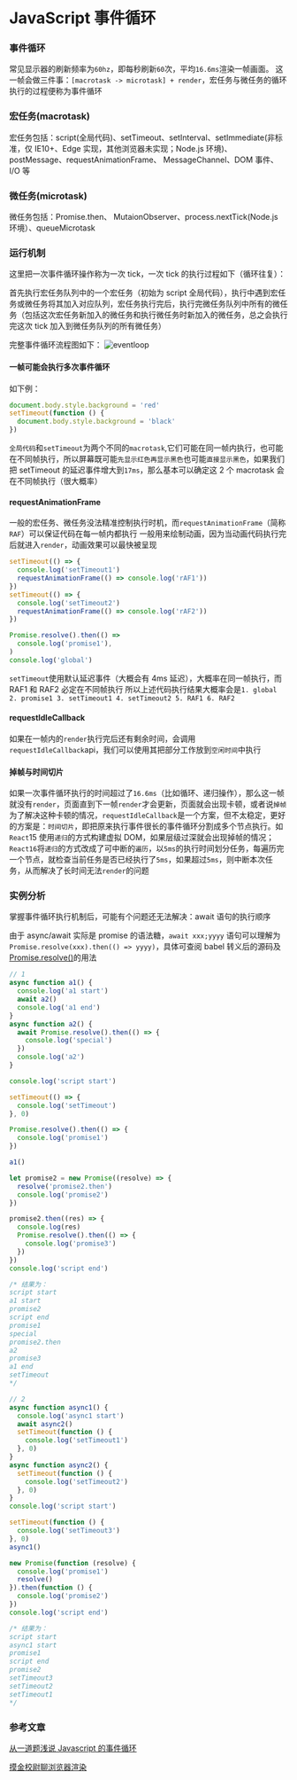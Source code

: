# JavaScript 事件循环

### 事件循环

常见显示器的刷新频率为`60hz`，即每秒刷新`60`次，平均`16.6ms`渲染一帧画面。
这一帧会做三件事：`[macrotask -> microtask] + render`，宏任务与微任务的循环执行的过程便称为事件循环

### 宏任务(macrotask)

宏任务包括：script(全局代码)、setTimeout、setInterval、setImmediate(非标准，仅 IE10+、Edge 实现，其他浏览器未实现；Node.js 环境)、postMessage、requestAnimationFrame、 MessageChannel、DOM 事件、 I/O 等

### 微任务(microtask)

微任务包括：Promise.then、 MutaionObserver、process.nextTick(Node.js 环境）、queueMicrotask

### 运行机制

这里把一次事件循环操作称为一次 tick，一次 tick 的执行过程如下（循环往复）：

首先执行宏任务队列中的一个宏任务（初始为 script 全局代码），执行中遇到宏任务或微任务将其加入对应队列，宏任务执行完后，执行完微任务队列中所有的微任务（包括这次宏任务新加入的微任务和执行微任务时新加入的微任务，总之会执行完这次 tick 加入到微任务队列的所有微任务）

完整事件循环流程图如下：
![eventloop](../Images/eventloop.jpg)

#### 一帧可能会执行多次事件循环

如下例：

```js
document.body.style.background = 'red'
setTimeout(function () {
  document.body.style.background = 'black'
})
```

`全局代码`和`setTimeout`为两个不同的`macrotask`,它们可能在同一帧内执行，也可能在不同帧执行，所以屏幕既可能`先显示红色再显示黑色`也可能`直接显示黑色`，如果我们把 setTimeout 的延迟事件增大到`17ms`，那么基本可以确定这 2 个 macrotask 会在不同帧执行（很大概率）

#### requestAnimationFrame

一般的宏任务、微任务没法精准控制执行时机，而`requestAnimationFrame`（简称`RAF`）可以保证代码在每一帧内都执行
一般用来绘制动画，因为当动画代码执行完后就进入`render`，动画效果可以最快被呈现

```js
setTimeout(() => {
  console.log('setTimeout1')
  requestAnimationFrame(() => console.log('rAF1'))
})
setTimeout(() => {
  console.log('setTimeout2')
  requestAnimationFrame(() => console.log('rAF2'))
})

Promise.resolve().then(() =>
  console.log('promise1'),
)
console.log('global')
```

`setTimeout`使用默认延迟事件（大概会有 4ms 延迟），大概率在同一帧执行，而 RAF1 和 RAF2 必定在不同帧执行
所以上述代码执行结果大概率会是`1. global 2. promise1 3. setTimeout1 4. setTimeout2 5. RAF1 6. RAF2`

#### requestIdleCallback

如果在一帧内的`render`执行完后还有剩余时间，会调用`requestIdleCallback`api，我们可以使用其把部分工作放到`空闲时间`中执行

#### 掉帧与时间切片

如果一次事件循环执行的时间超过了`16.6ms`（比如循环、递归操作），那么这一帧就没有`render`，页面直到下一帧`render`才会更新，页面就会出现卡顿，或者说`掉帧`
为了解决这种卡顿的情况，`requestIdleCallback`是一个方案，但不太稳定，更好的方案是：`时间切片`，即把原来执行事件很长的事件循环分割成多个节点执行。如`React`15 使用`递归`的方式构建虚拟 DOM，如果层级过深就会出现掉帧的情况；`React16`将`递归`的方式改成了可中断的`遍历`，以`5ms`的执行时间划分任务，每遍历完一个节点，就检查当前任务是否已经执行了`5ms`，如果超过`5ms`，则中断本次任务，从而解决了长时间无法`render`的问题

### 实例分析

掌握事件循环执行机制后，可能有个问题还无法解决：await 语句的执行顺序

由于 async/await 实际是 promise 的语法糖，`await xxx;yyyy` 语句可以理解为 `Promise.resolve(xxx).then(() => yyyy)`，具体可查阅 babel 转义后的源码及 [Promise.resolve()](http://es6.ruanyifeng.com/#docs/promise#Promise-resolve)的用法

```js
// 1
async function a1() {
  console.log('a1 start')
  await a2()
  console.log('a1 end')
}
async function a2() {
  await Promise.resolve().then(() => {
    console.log('special')
  })
  console.log('a2')
}

console.log('script start')

setTimeout(() => {
  console.log('setTimeout')
}, 0)

Promise.resolve().then(() => {
  console.log('promise1')
})

a1()

let promise2 = new Promise((resolve) => {
  resolve('promise2.then')
  console.log('promise2')
})

promise2.then((res) => {
  console.log(res)
  Promise.resolve().then(() => {
    console.log('promise3')
  })
})
console.log('script end')

/* 结果为：
script start
a1 start
promise2
script end
promise1
special
promise2.then
a2
promise3
a1 end
setTimeout
*/

// 2
async function async1() {
  console.log('async1 start')
  await async2()
  setTimeout(function () {
    console.log('setTimeout1')
  }, 0)
}
async function async2() {
  setTimeout(function () {
    console.log('setTimeout2')
  }, 0)
}
console.log('script start')

setTimeout(function () {
  console.log('setTimeout3')
}, 0)
async1()

new Promise(function (resolve) {
  console.log('promise1')
  resolve()
}).then(function () {
  console.log('promise2')
})
console.log('script end')

/* 结果为：
script start
async1 start
promise1
script end
promise2
setTimeout3
setTimeout2
setTimeout1
*/
```

### 参考文章

[从一道题浅说 Javascript 的事件循环](https://github.com/Advanced-Frontend/Daily-Interview-Question/issues/7)

[摸金校尉聊浏览器渲染](https://zhuanlan.zhihu.com/p/250477589)
